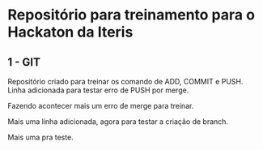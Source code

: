# Repositório para treinamento para o Hackaton da Iteris

## 1 - GIT
Repositório criado para treinar os comando de ADD, COMMIT e PUSH.
Linha adicionada para testar erro de PUSH por merge.

Fazendo acontecer mais um erro de merge para treinar. 

Mais uma linha adicionada, agora para testar a criação de branch. 

Mais uma pra teste.